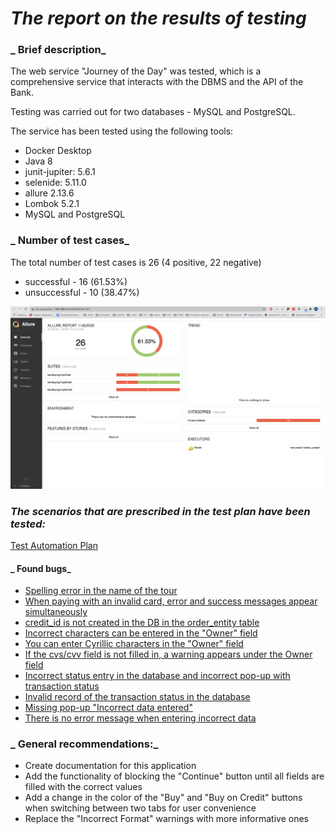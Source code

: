 # _The report on the results of testing_

### _ Brief description_

The web service "Journey of the Day" was tested, which is a comprehensive service that interacts with the DBMS and the API of the Bank.

Testing was carried out for two databases - MySQL and PostgreSQL.

The service has been tested using the following tools:

* Docker Desktop
* Java 8
* junit-jupiter: 5.6.1
* selenide: 5.11.0
* allure 2.13.6
* Lombok 5.2.1
* MySQL and PostgreSQL

### _ Number of test cases_

The total number of test cases is 26 (4 positive, 22 negative)

* successful - 16 (61.53%)
* unsuccessful - 10 (38.47%)

![proof](https://github.com/elakovnick24/Elakov_Nick_Project/blob/master/docs/proof/allure.png)


### _The scenarios that are prescribed in the test plan have been tested:_
[Test Automation Plan](https://github.com/elakovnick24/Elakov_Nick_Project/blob/master/docs/Plan.md )

#### _ Found bugs_
* [Spelling error in the name of the tour](https://github.com/elakovnick24/Elakov_Nick_Project/issues/1 )
* [When paying with an invalid card, error and success messages appear simultaneously](https://github.com/elakovnick24/Elakov_Nick_Project/issues/2 )
* [credit_id is not created in the DB in the order_entity table](https://github.com/elakovnick24/Elakov_Nick_Project/issues/3 )
* [Incorrect characters can be entered in the "Owner" field](https://github.com/elakovnick24/Elakov_Nick_Project/issues/4 )
* [You can enter Cyrillic characters in the "Owner" field](https://github.com/elakovnick24/Elakov_Nick_Project/issues/5 )
* [If the cvs/cvv field is not filled in, a warning appears under the Owner field](https://github.com/elakovnick24/Elakov_Nick_Project/issues/6 )
* [Incorrect status entry in the database and incorrect pop-up with transaction status](https://github.com/elakovnick24/Elakov_Nick_Project/issues/7 )
* [Invalid record of the transaction status in the database](https://github.com/elakovnick24/Elakov_Nick_Project/issues/8 )
* [Missing pop-up "Incorrect data entered"](https://github.com/elakovnick24/Elakov_Nick_Project/issues/9 )
* [There is no error message when entering incorrect data](https://github.com/elakovnick24/Elakov_Nick_Project/issues/10 )


### _ General recommendations:_

* Create documentation for this application
* Add the functionality of blocking the "Continue" button until all fields are filled with the correct values
* Add a change in the color of the "Buy" and "Buy on Credit" buttons when switching between two tabs for user convenience 
* Replace the "Incorrect Format" warnings with more informative ones


